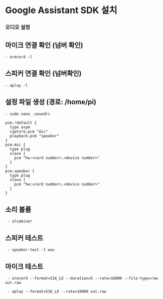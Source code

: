 # Google Assistant SDK 설치 


### 오디오 설정
  ## 마이크 연결 확인 (넘버 확인)
    - arecord -l
    
  ## 스피커 연결 확인 (넘버확인)
    - aplay -l
    
  ## 설정 파일 생성 (경로: /home/pi)
    - sudo nano .soundrc
    
    pcm.!default {
      type asym
      capture.pcm "mic"
      playback.pcm "speaker"
    }
    pcm.mic {
      type plug
      slave {
        pcm "hw:<card number>,<device number>"
      }
    }
    pcm.speaker {
      type plug
      slave {
        pcm "hw:<card number>,<device number>"
      }
    }
    
  ## 소리 볼륨
     - alsamixer
     
  ## 스피커 테스트
     - speaker-test -t wav
     
  ## 마이크 테스트
     - arecord --format=S16_LE --duration=5 --rate=16000 --file-type=raw out.raw
     
     - aplay --format=S16_LE --rate=16000 out.raw
     
     
